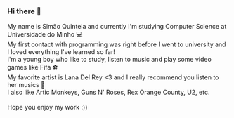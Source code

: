 ### Hi there 👋

<!--
**SimaoQuintela/SimaoQuintela** is a ✨ _special_ ✨ repository because its `README.md` (this file) appears on your GitHub profile.
--!>

My name is Simão Quintela and currently I'm studying Computer Science at Universidade do Minho 💻 <br/>

My first contact with programming was right before I went to university and I loved everything
I've learned so far! <br/> I'm a young boy who like to study, listen to music and play some video games like Fifa ⚽ <br/>

My favorite artist is Lana Del Rey <3 and I really recommend you listen to her musics 🍒 <br/>
I also like Artic Monkeys, Guns N' Roses, Rex Orange County, U2, etc. <br/><br/>

Hope you enjoy my work :))
